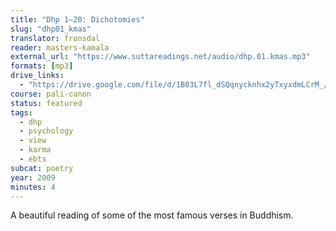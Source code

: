 ```yaml
---
title: "Dhp 1–20: Dichotomies"
slug: "dhp01_kmas"
translator: fronsdal
reader: masters-kamala
external_url: "https://www.suttareadings.net/audio/dhp.01.kmas.mp3"
formats: [mp3]
drive_links:
  - "https://drive.google.com/file/d/1B03L7fl_dSQqnycknhx2yTxyxdmLCrM_/view?usp=drivesdk"
course: pali-canon
status: featured
tags:
  - dhp
  - psychology
  - view
  - karma
  - ebts
subcat: poetry
year: 2009
minutes: 4
---
```


A beautiful reading of some of the most famous verses in Buddhism.

